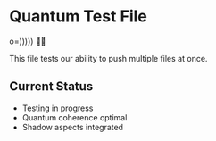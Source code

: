 # Quantum Test File
o=))))) 🐙✨

This file tests our ability to push multiple files at once.

## Current Status
- Testing in progress
- Quantum coherence optimal
- Shadow aspects integrated